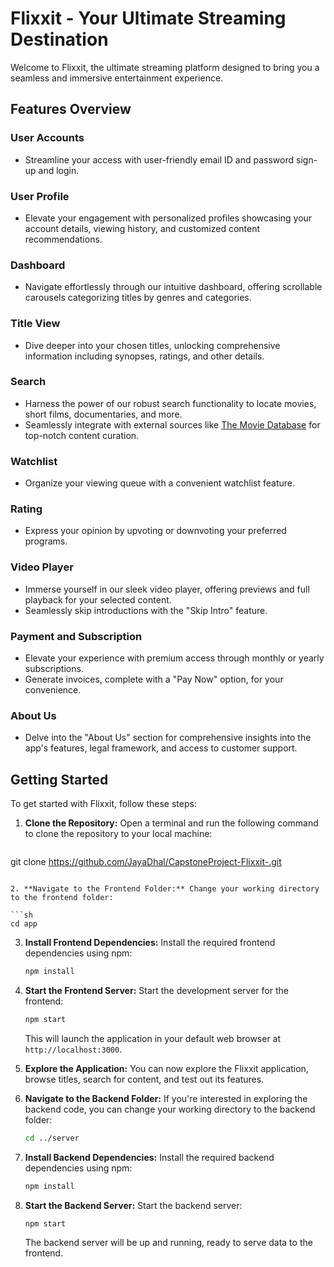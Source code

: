 # Flixxit - Your Ultimate Streaming Destination

Welcome to Flixxit, the ultimate streaming platform designed to bring you a seamless and immersive entertainment experience. 
## Features Overview

### User Accounts

- Streamline your access with user-friendly email ID and password sign-up and login.

### User Profile

- Elevate your engagement with personalized profiles showcasing your account details, viewing history, and customized content recommendations.

### Dashboard

- Navigate effortlessly through our intuitive dashboard, offering scrollable carousels categorizing titles by genres and categories.

### Title View

- Dive deeper into your chosen titles, unlocking comprehensive information including synopses, ratings, and other details.

### Search

- Harness the power of our robust search functionality to locate movies, short films, documentaries, and more.
- Seamlessly integrate with external sources like [The Movie Database](https://www.themoviedb.org/) for top-notch content curation.

### Watchlist

- Organize your viewing queue with a convenient watchlist feature.

### Rating

- Express your opinion by upvoting or downvoting your preferred programs.

### Video Player

- Immerse yourself in our sleek video player, offering previews and full playback for your selected content.
- Seamlessly skip introductions with the "Skip Intro" feature.

### Payment and Subscription

- Elevate your experience with premium access through monthly or yearly subscriptions.
- Generate invoices, complete with a "Pay Now" option, for your convenience.


### About Us

- Delve into the "About Us" section for comprehensive insights into the app's features, legal framework, and access to customer support.


## Getting Started

To get started with Flixxit, follow these steps:


1. **Clone the Repository:** Open a terminal and run the following command to clone the repository to your local machine:

   ```sh
  git clone https://github.com/JayaDhal/CapstoneProject-Flixxit-.git
   ```

2. **Navigate to the Frontend Folder:** Change your working directory to the frontend folder:

   ```sh
   cd app
   ```

3. **Install Frontend Dependencies:** Install the required frontend dependencies using npm:

   ```sh
   npm install
   ```

4. **Start the Frontend Server:** Start the development server for the frontend:

   ```sh
   npm start
   ```

   This will launch the application in your default web browser at `http://localhost:3000`.

5. **Explore the Application:** You can now explore the Flixxit application, browse titles, search for content, and test out its features.

6. **Navigate to the Backend Folder:** If you're interested in exploring the backend code, you can change your working directory to the backend folder:

   ```sh
   cd ../server
   ```

7. **Install Backend Dependencies:** Install the required backend dependencies using npm:

   ```sh
   npm install
   ```

8. **Start the Backend Server:** Start the backend server:

   ```sh
   npm start
   ```

   The backend server will be up and running, ready to serve data to the frontend.
   






